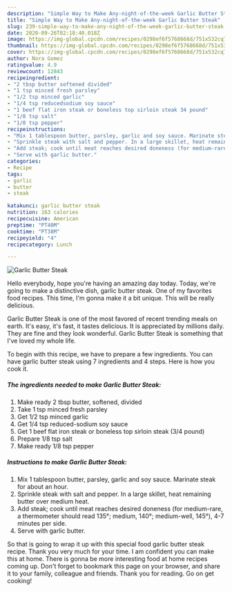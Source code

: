 ```yaml
---
description: "Simple Way to Make Any-night-of-the-week Garlic Butter Steak"
title: "Simple Way to Make Any-night-of-the-week Garlic Butter Steak"
slug: 239-simple-way-to-make-any-night-of-the-week-garlic-butter-steak
date: 2020-09-26T02:18:40.018Z
image: https://img-global.cpcdn.com/recipes/0298ef6f5768668d/751x532cq70/garlic-butter-steak-recipe-main-photo.jpg
thumbnail: https://img-global.cpcdn.com/recipes/0298ef6f5768668d/751x532cq70/garlic-butter-steak-recipe-main-photo.jpg
cover: https://img-global.cpcdn.com/recipes/0298ef6f5768668d/751x532cq70/garlic-butter-steak-recipe-main-photo.jpg
author: Nora Gomez
ratingvalue: 4.9
reviewcount: 12843
recipeingredient:
- "2 tbsp butter softened divided"
- "1 tsp minced fresh parsley"
- "1/2 tsp minced garlic"
- "1/4 tsp reducedsodium soy sauce"
- "1 beef flat iron steak or boneless top sirloin steak 34 pound"
- "1/8 tsp salt"
- "1/8 tsp pepper"
recipeinstructions:
- "Mix 1 tablespoon butter, parsley, garlic and soy sauce. Marinate steak for about an hour."
- "Sprinkle steak with salt and pepper. In a large skillet, heat remaining butter over medium heat."
- "Add steak; cook until meat reaches desired doneness (for medium-rare, a thermometer should read 135°; medium, 140°; medium-well, 145°), 4-7 minutes per side."
- "Serve with garlic butter."
categories:
- Recipe
tags:
- garlic
- butter
- steak

katakunci: garlic butter steak 
nutrition: 163 calories
recipecuisine: American
preptime: "PT40M"
cooktime: "PT38M"
recipeyield: "4"
recipecategory: Lunch

---
```



![Garlic Butter Steak](https://img-global.cpcdn.com/recipes/0298ef6f5768668d/751x532cq70/garlic-butter-steak-recipe-main-photo.jpg)

Hello everybody, hope you're having an amazing day today. Today, we're going to make a distinctive dish, garlic butter steak. One of my favorites food recipes. This time, I'm gonna make it a bit unique. This will be really delicious.

Garlic Butter Steak is one of the most favored of recent trending meals on earth. It's easy, it's fast, it tastes delicious. It is appreciated by millions daily. They are fine and they look wonderful. Garlic Butter Steak is something that I've loved my whole life.




To begin with this recipe, we have to prepare a few ingredients. You can have garlic butter steak using 7 ingredients and 4 steps. Here is how you cook it.

<!--inarticleads1-->

##### The ingredients needed to make Garlic Butter Steak:

1. Make ready 2 tbsp butter, softened, divided
1. Take 1 tsp minced fresh parsley
1. Get 1/2 tsp minced garlic
1. Get 1/4 tsp reduced-sodium soy sauce
1. Get 1 beef flat iron steak or boneless top sirloin steak (3/4 pound)
1. Prepare 1/8 tsp salt
1. Make ready 1/8 tsp pepper




<!--inarticleads2-->

##### Instructions to make Garlic Butter Steak:

1. Mix 1 tablespoon butter, parsley, garlic and soy sauce. Marinate steak for about an hour.
1. Sprinkle steak with salt and pepper. In a large skillet, heat remaining butter over medium heat.
1. Add steak; cook until meat reaches desired doneness (for medium-rare, a thermometer should read 135°; medium, 140°; medium-well, 145°), 4-7 minutes per side.
1. Serve with garlic butter.




So that is going to wrap it up with this special food garlic butter steak recipe. Thank you very much for your time. I am confident you can make this at home. There is gonna be more interesting food at home recipes coming up. Don't forget to bookmark this page on your browser, and share it to your family, colleague and friends. Thank you for reading. Go on get cooking!
